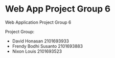 # Web App Project Group 6
Web Application Project Group 6

Project Group:
- David Honasan           2101693933
- Frendy Bodhi Susanto    2101693883
- Nixon Louis             2101693523
